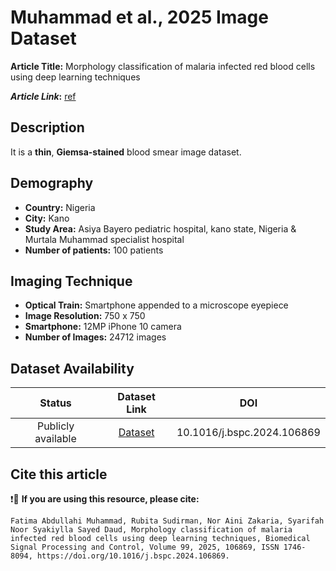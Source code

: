 # **Muhammad et al., 2025 Image Dataset**  
**Article Title:** Morphology classification of malaria infected red blood cells using deep learning techniques

**_Article Link_:** [ref](https://www.sciencedirect.com/science/article/pii/S1746809424009273)



## **Description**
It is a **thin**, **Giemsa-stained** blood smear image dataset.


## **Demography**
+ **Country:** Nigeria
+ **City:** Kano
+ **Study Area:** Asiya Bayero pediatric hospital, kano state, Nigeria & Murtala Muhammad specialist hospital
+ **Number of patients:** 100 patients 


## **Imaging Technique**
+ **Optical Train:** Smartphone appended to a microscope eyepiece
+ **Image Resolution:** 750 x 750
+ **Smartphone:** 12MP iPhone 10 camera
+ **Number of Images:** 24712 images


## **Dataset Availability**

|**Status**|**Dataset Link**|**DOI**|
|:---:|:---:|:---:|
|Publicly available| [Dataset](https://zenodo.org/doi/10.5281/zenodo.13763938)|10.1016/j.bspc.2024.106869|


## **Cite this article**

❗🛑 **If you are using this resource, please cite:** 

```
Fatima Abdullahi Muhammad, Rubita Sudirman, Nor Aini Zakaria, Syarifah Noor Syakiylla Sayed Daud, Morphology classification of malaria infected red blood cells using deep learning techniques, Biomedical Signal Processing and Control, Volume 99, 2025, 106869, ISSN 1746-8094, https://doi.org/10.1016/j.bspc.2024.106869.
```

